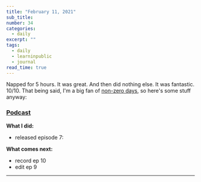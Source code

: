 ```yaml
---
title: "February 11, 2021"
sub_title: 
number: 34
categories:
  - daily
excerpt: ""
tags:
  - daily
  - learninpublic
  - journal
read_time: true
---
```


Napped for 5 hours. It was great. And then did nothing else. It was fantastic. 10/10. That being said, I'm a big fan of [non-zero days](https://www.reddit.com/r/NonZeroDay/), so here's some stuff anyway:

### [Podcast](http://frndshiptime.com)

**What I did:** 
- released episode 7:

**What comes next:**
- record ep 10
- edit ep 9

---
